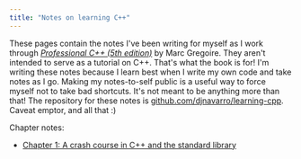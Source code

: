 ```yaml
---
title: "Notes on learning C++"
---
```


These pages contain the notes I've been writing for myself as I work through [*Professional C++ (5th edition)*](https://www.wiley.com/en-us/Professional+C%2B%2B%2C+5th+Edition-p-9781119695400) by Marc Gregoire. They aren't intended to serve as a tutorial on C++. That's what the book is for! I'm writing these notes because I learn best when I write my own code and take notes as I go. Making my notes-to-self public is a useful way to force myself not to take bad shortcuts. It's not meant to be anything more than that! The repository for these notes is [github.com/djnavarro/learning-cpp](https://github.com/djnavarro/learning-cpp). Caveat emptor, and all that :)

Chapter notes:

- [Chapter 1: A crash course in C++ and the standard library](chapter-01.html)